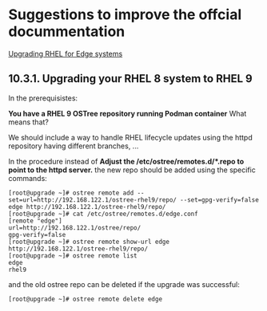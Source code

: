 # Suggestions to improve the offcial docummentation

[Upgrading RHEL for Edge systems](https://access.redhat.com/documentation/en-us/red_hat_enterprise_linux/9/html-single/composing_installing_and_managing_rhel_for_edge_images/index#upgrading_rhel_for_edge_systems)

## 10.3.1. Upgrading your RHEL 8 system to RHEL 9

In the prerequisistes:

**You have a RHEL 9 OSTree repository running Podman container** What means that?

We should include a way to handle RHEL lifecycle updates using the httpd repository having different branches, ...

In the procedure instead of **Adjust the /etc/ostree/remotes.d/*.repo to point to the httpd server.** the new repo should be added using the specific commands:

```
[root@upgrade ~]# ostree remote add --set=url=http://192.168.122.1/ostree-rhel9/repo/ --set=gpg-verify=false edge http://192.168.122.1/ostree-rhel9/repo/
[root@upgrade ~]# cat /etc/ostree/remotes.d/edge.conf 
[remote "edge"]
url=http://192.168.122.1/ostree/repo/
gpg-verify=false
[root@upgrade ~]# ostree remote show-url edge
http://192.168.122.1/ostree-rhel9/repo/
[root@upgrade ~]# ostree remote list
edge
rhel9
```

and the old ostree repo can be deleted if the upgrade was successful:

```
[root@upgrade ~]# ostree remote delete edge
```